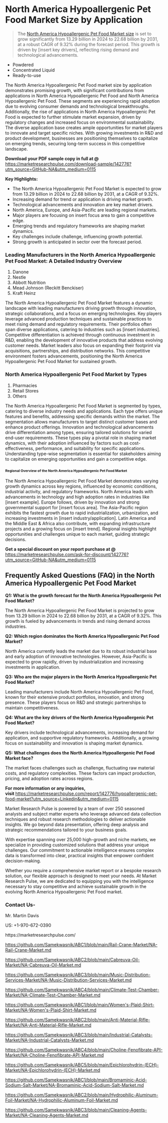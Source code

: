 <h1>North America Hypoallergenic Pet Food Market&nbsp;Size by Application</h1><blockquote><p>The <a href="https://marketresearchpulse.com/download-sample/142776?utm_source=GitHub-NA&amp;utm_medium=0115">North America Hypoallergenic Pet Food Market size</a> is set to grow significantly from 13.29 billion in 2024 to 22.68 billion by 2031, at a robust CAGR of 9.32% during the forecast period. This growth is driven by [insert key drivers], reflecting rising demand and technological advancements.</p></blockquote><ul><li>Powdered<li> Concentrated Liquid<li> Ready-to-use</li></ul><p>The North America Hypoallergenic Pet Food market size by application demonstrates promising growth, with significant contributions from applications in North America Hypoallergenic Pet Food and North America Hypoallergenic Pet Food. These segments are experiencing rapid adoption due to evolving consumer demands and technological breakthroughs. Additionally, the rise of applications in North America Hypoallergenic Pet Food is expected to further stimulate market expansion, driven by regulatory changes and increased focus on environmental sustainability. The diverse application base creates ample opportunities for market players to innovate and target specific niches. With growing investments in R&D and product development, businesses are positioning themselves to capitalize on emerging trends, securing long-term success in this competitive landscape.</p><p><strong>Download your PDF sample copy in full at @ </strong><a href="https://marketresearchpulse.com/download-sample/142776?utm_source=GitHub-NA&amp;utm_medium=0115">https://marketresearchpulse.com/download-sample/142776?utm_source=GitHub-NA&amp;utm_medium=0115</a></p><p><strong>Key Highlights: </strong></p><ul><li>The North America Hypoallergenic Pet Food Market is expected to grow from 13.29 billion in 2024 to 22.68 billion by 2031, at a CAGR of 9.32%.</li><li>Increasing demand for trend or application is driving market growth.</li><li>Technological advancements and innovation are key market drivers.</li><li>North America, Europe, and Asia-Pacific are leading regional markets.</li><li>Major players are focusing on insert focus area to gain a competitive edge.</li><li>Emerging trends and regulatory frameworks are shaping market dynamics.</li><li>Key challenges include challenge, influencing growth potential.</li><li>Strong growth is anticipated in sector over the forecast period.</li></ul><h3>Leading Manufacturers in the North America Hypoallergenic Pet Food Market: A Detailed Industry Overview</h3><ol><li>Danone</li><li>Nestle</li><li>Abbott Nutrition</li><li>Mead Johnson (Reckitt Benckiser)</li><li>Kraft Heinz</li></ol><div class="flex max-w-full flex-col flex-grow"><div class="min-h-8 text-message flex w-full flex-col items-end gap-2 whitespace-normal break-words [.text-message+&amp;]:mt-5" dir="auto" data-message-author-role="assistant" data-message-id="fd8432e4-4910-450d-b182-61b7bfb0a01f" data-message-model-slug="gpt-4o"><div class="flex w-full flex-col gap-1 empty:hidden first:pt-[3px]"><div class="markdown prose w-full break-words dark:prose-invert light"><p>The North America Hypoallergenic Pet Food Market features a dynamic landscape with leading manufacturers driving growth through innovation, strategic collaborations, and a focus on emerging technologies. Key players leverage advanced production techniques and sustainable practices to meet rising demand and regulatory requirements. Their portfolios often span diverse applications, catering to industries such as [insert industries]. Competitive differentiation is achieved through continuous investment in R&amp;D, enabling the development of innovative products that address evolving customer needs. Market leaders also focus on expanding their footprint via acquisitions, partnerships, and distribution networks. This competitive environment fosters advancements, positioning the North America Hypoallergenic Pet Food Market for sustained growth.</p></div></div></div></div><h3>North America Hypoallergenic Pet Food Market by Types</h3><ol><li>Pharmacies<li> Retail Stores<li> Others</li></ol><div class="flex max-w-full flex-col flex-grow"><div class="min-h-8 text-message flex w-full flex-col items-end gap-2 whitespace-normal break-words [.text-message+&amp;]:mt-5" dir="auto" data-message-author-role="assistant" data-message-id="084470be-0bb7-4664-bddf-5156b4f41249" data-message-model-slug="gpt-4o-mini"><div class="flex w-full flex-col gap-1 empty:hidden first:pt-[3px]"><div class="markdown prose w-full break-words dark:prose-invert light"><p>The North America Hypoallergenic Pet Food Market is segmented by types, catering to diverse industry needs and applications. Each type offers unique features and benefits, addressing specific demands within the market. The segmentation allows manufacturers to target distinct customer bases and enhance product offerings. Innovation and technological advancements drive differentiation among types, ensuring tailored solutions for varied end-user requirements. These types play a pivotal role in shaping market dynamics, with their adoption influenced by factors such as cost-effectiveness, performance, and suitability for specific applications. Understanding type-wise segmentation is essential for stakeholders aiming to capitalize on emerging opportunities and gain a competitive edge.</p></div></div></div></div><h3><span style="font-size: 11px;">Regional Overview of the North America Hypoallergenic Pet Food Market</span></h3><div class="flex max-w-full flex-col flex-grow"><div class="min-h-8 text-message flex w-full flex-col items-end gap-2 whitespace-normal break-words [.text-message+&amp;]:mt-5" dir="auto" data-message-author-role="assistant" data-message-id="e9038762-ce64-4e30-91c9-9bd413514231" data-message-model-slug="gpt-4o-mini"><div class="flex w-full flex-col gap-1 empty:hidden first:pt-[3px]"><div class="markdown prose w-full break-words dark:prose-invert light"><p>The North America Hypoallergenic Pet Food Market demonstrates varying growth dynamics across key regions, influenced by economic conditions, industrial activity, and regulatory frameworks. North America leads with advancements in technology and high adoption rates in industries like [insert example]. Europe follows, driven by innovation and strong governmental support for [insert focus area]. The Asia-Pacific region exhibits the fastest growth due to rapid industrialization, urbanization, and increasing investments in [insert industry/application]. Latin America and the Middle East &amp; Africa also contribute, with expanding infrastructure projects and a growing focus on [insert trend]. Regional insights highlight opportunities and challenges unique to each market, guiding strategic decisions.</p></div></div></div></div><p><strong>Get a special discount on your report purchase at @ </strong><a href="https://marketresearchpulse.com/ask-for-discount/142776?utm_source=GitHub-NA&amp;utm_medium=0115">https://marketresearchpulse.com/ask-for-discount/142776?utm_source=GitHub-NA&amp;utm_medium=0115</a></p><h2>Frequently Asked Questions (FAQ) in the North America Hypoallergenic Pet Food Market</h2><p><strong>Q1: What is the growth forecast for the North America Hypoallergenic Pet Food Market?</strong></p><p>The North America Hypoallergenic Pet Food Market is projected to grow from 13.29 billion in 2024 to 22.68 billion by 2031, at a CAGR of 9.32%. This growth is fueled by advancements in trends and rising demand across industries.</p><p><strong>Q2: Which region dominates the North America Hypoallergenic Pet Food Market?</strong></p><p>North America currently leads the market due to its robust industrial base and early adoption of innovative technologies. However, Asia-Pacific is expected to grow rapidly, driven by industrialization and increasing investments in application.</p><p><strong>Q3: Who are the major players in the North America Hypoallergenic Pet Food Market?</strong></p><p>Leading manufacturers include North America Hypoallergenic Pet Food, known for their extensive product portfolios, innovation, and strong presence. These players focus on R&amp;D and strategic partnerships to maintain competitiveness.</p><p><strong>Q4: What are the key drivers of the North America Hypoallergenic Pet Food Market?</strong></p><p>Key drivers include technological advancements, increasing demand for application, and supportive regulatory frameworks. Additionally, a growing focus on sustainability and innovation is shaping market dynamics.</p><p><strong>Q5: What challenges does the North America Hypoallergenic Pet Food Market face?</strong></p><p>The market faces challenges such as challenge, fluctuating raw material costs, and regulatory complexities. These factors can impact production, pricing, and adoption rates across regions.</p><p><strong>For more information or any inquiries, visit&nbsp;</strong><a href="https://marketresearchpulse.com/report/142776/hypoallergenic-pet-food-market?utm_source=Linkedin&utm_medium=0115">https://marketresearchpulse.com/report/142776/hypoallergenic-pet-food-market?utm_source=Linkedin&utm_medium=0115</a></p><p>Market Research Pulse is powered by a team of over 250 seasoned analysts and subject matter experts who leverage advanced data collection techniques and robust research methodologies to deliver actionable insights. We go beyond data presentation, offering deep analysis and strategic recommendations tailored to your business goals.</p><p>With expertise spanning over 25,000 high-growth and niche markets, we specialize in providing customized solutions that address your unique challenges. Our commitment to actionable intelligence ensures complex data is transformed into clear, practical insights that empower confident decision-making.</p><p>Whether you require a comprehensive market report or a bespoke research solution, our flexible approach is designed to meet your needs. At Market Research Pulse, we are dedicated to equipping you with the intelligence necessary to stay competitive and achieve sustainable growth in the evolving North America Hypoallergenic Pet Food market.</p><h3><strong>Contact Us-</strong></h3><p>Mr. Martin Davis</p><p>US: +1-970-672-0390</p><p>https://marketresearchpulse.com/</p><p><a href="https://github.com/Samekwasnik/ABC1/blob/main/Rail-Crane-Market/NA-Rail-Crane-Market.md">https://github.com/Samekwasnik/ABC1/blob/main/Rail-Crane-Market/NA-Rail-Crane-Market.md</a></p><p><a href="https://github.com/Samekwasnik/ABC2/blob/main/Cabreuva-Oil-Market/NA-Cabreuva-Oil-Market.md">https://github.com/Samekwasnik/ABC2/blob/main/Cabreuva-Oil-Market/NA-Cabreuva-Oil-Market.md</a></p><p><a href="https://github.com/Samekwasnik/ABC3/blob/main/Music-Distribution-Services-Market/NA-Music-Distribution-Services-Market.md">https://github.com/Samekwasnik/ABC3/blob/main/Music-Distribution-Services-Market/NA-Music-Distribution-Services-Market.md</a></p><p><a href="https://github.com/Samekwasnik/ABC4/blob/main/Climate-Test-Chamber-Market/NA-Climate-Test-Chamber-Market.md">https://github.com/Samekwasnik/ABC4/blob/main/Climate-Test-Chamber-Market/NA-Climate-Test-Chamber-Market.md</a></p><p><a href="https://github.com/Samekwasnik/ABC1/blob/main/Women's-Plaid-Shirt-Market/NA-Women's-Plaid-Shirt-Market.md">https://github.com/Samekwasnik/ABC1/blob/main/Women's-Plaid-Shirt-Market/NA-Women's-Plaid-Shirt-Market.md</a></p><p><a href="https://github.com/Samekwasnik/ABC2/blob/main/Anti-Material-Rifle-Market/NA-Anti-Material-Rifle-Market.md">https://github.com/Samekwasnik/ABC2/blob/main/Anti-Material-Rifle-Market/NA-Anti-Material-Rifle-Market.md</a></p><p><a href="https://github.com/Samekwasnik/ABC3/blob/main/Industrial-Catalysts-Market/NA-Industrial-Catalysts-Market.md">https://github.com/Samekwasnik/ABC3/blob/main/Industrial-Catalysts-Market/NA-Industrial-Catalysts-Market.md</a></p><p><a href="https://github.com/Samekwasnik/ABC4/blob/main/Choline-Fenofibrate-API-Market/NA-Choline-Fenofibrate-API-Market.md">https://github.com/Samekwasnik/ABC4/blob/main/Choline-Fenofibrate-API-Market/NA-Choline-Fenofibrate-API-Market.md</a></p><p><a href="https://github.com/Samekwasnik/ABC5/blob/main/Epichlorohydrin-(ECH)-Market/NA-Epichlorohydrin-(ECH)-Market.md">https://github.com/Samekwasnik/ABC5/blob/main/Epichlorohydrin-(ECH)-Market/NA-Epichlorohydrin-(ECH)-Market.md</a></p><p><a href="https://github.com/Samekwasnik/ABC1/blob/main/Bromaminic-Acid-Sodium-Salt-Market/NA-Bromaminic-Acid-Sodium-Salt-Market.md">https://github.com/Samekwasnik/ABC1/blob/main/Bromaminic-Acid-Sodium-Salt-Market/NA-Bromaminic-Acid-Sodium-Salt-Market.md</a></p><p><a href="https://github.com/Samekwasnik/ABC2/blob/main/Hydrophilic-Aluminum-Foil-Market/NA-Hydrophilic-Aluminum-Foil-Market.md">https://github.com/Samekwasnik/ABC2/blob/main/Hydrophilic-Aluminum-Foil-Market/NA-Hydrophilic-Aluminum-Foil-Market.md</a></p><p><a href="https://github.com/Samekwasnik/ABC3/blob/main/Cleaning-Agents-Market/NA-Cleaning-Agents-Market.md">https://github.com/Samekwasnik/ABC3/blob/main/Cleaning-Agents-Market/NA-Cleaning-Agents-Market.md</a></p>

